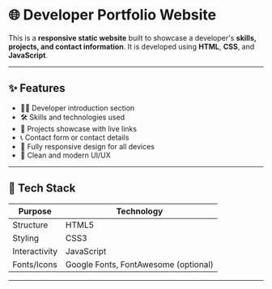 # 🌐 Developer Portfolio Website

This is a **responsive static website** built to showcase a developer's **skills, projects, and contact information**. It is developed using **HTML**, **CSS**, and **JavaScript**.

---

## ✨ Features

- 🧑‍💻 Developer introduction section
- 🛠️ Skills and technologies used
- 📂 Projects showcase with live links
- 📞 Contact form or contact details
- 📱 Fully responsive design for all devices
- 🎨 Clean and modern UI/UX

---

## 🧰 Tech Stack

| Purpose      | Technology       |
|--------------|------------------|
| Structure    | HTML5            |
| Styling      | CSS3             |
| Interactivity| JavaScript       |
| Fonts/Icons  | Google Fonts, FontAwesome (optional)

---



